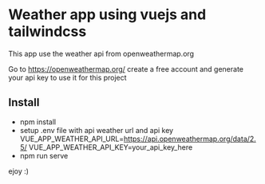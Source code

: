 # Weather app using vuejs and tailwindcss

This app use the weather api from openweathermap.org

Go to https://openweathermap.org/ create a free account and generate your api key to use it for this project

## Install

- npm install
- setup .env file with api weather url and api key
VUE_APP_WEATHER_API_URL=https://api.openweathermap.org/data/2.5/
VUE_APP_WEATHER_API_KEY=your_api_key_here
- npm run serve


ejoy :)
